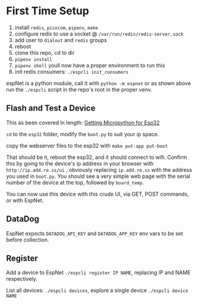 
# First Time Setup

1. install `redis`, `picocom`, `pipenv`, `make`
2. configure redis to use a socket @ `/var/run/redis/redis-server.sock`
3. add user to `dialout` and `redis` groups
4. reboot
5. clone this repo, cd to dir
6. `pipenv install`
7. `pipenv shell` youll now have a proper environment to run this
8. init redis consumers: `./espcli init_consumers`

espNet is a python module, call it with `python -m espnet` or as shown above run the `./espcli` script in the repo's root in the proper venv.

## Flash and Test a Device
This as been covered in length: [Getting Micropython for Esp32](https://docs.micropython.org/en/latest/esp32/tutorial/intro.html#getting-the-firmware)

`cd` to the `esp32` folder, modify the `boot.py` to suit your ip space.

copy the webserver files to the esp32 with `make put-app put-boot`

That should be it, reboot the esp32, and it should connect to wifi. Confirm this by going to the device's ip address in your browser with `http://ip.add.re.ss/ui` , obviously replacing `ip.add.re.ss` with the address you used in `boot.py`. You should see a very simple web page with the serial number of the device at the top, followed by `board_temp`.

You can now use this device with this crude UI, via GET, POST commands, or with EspNet.

## DataDog
EspNet expects `DATADOG_API_KEY` and `DATADOG_APP_KEY` env vars to be set before collection.

## Register
Add a device to EspNet `./espcli register IP NAME`, replacing IP and NAME respectively. 

List all devices: `./espcli devices`, explore a single device `./espcli device NAME`
